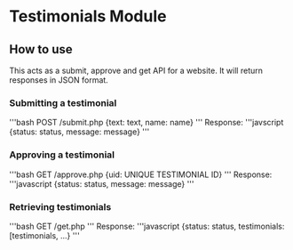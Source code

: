 # Testimonials Module

## How to use
This acts as a submit, approve and get API for a website.
It will return responses in JSON format.

### Submitting a testimonial
'''bash
POST /submit.php {text: text, name: name}
'''
Response: 
'''javscript
{status: status, message: message}
'''

### Approving a testimonial
'''bash
GET /approve.php {uid: UNIQUE TESTIMONIAL ID}
'''
Response: 
'''javascript
{status: status, message: message}
'''

### Retrieving testimonials
'''bash 
GET /get.php
'''
Response: 
'''javascript
{status: status, testimonials: [testimonials, ...}
'''
